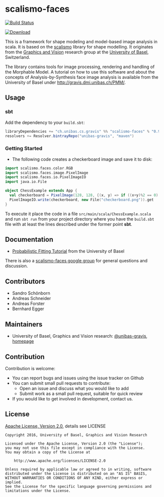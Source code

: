 scalismo-faces
==============

[![Build Status](https://travis-ci.org/unibas-gravis/scalismo-faces.svg?branch=master)](https://travis-ci.org/unibas-gravis/scalismo-faces)

[![Download](https://api.bintray.com/packages/unibas-gravis/maven/scalismo-faces/images/download.svg) ](https://bintray.com/unibas-gravis/maven/scalismo-faces/_latestVersion)
 
This is a framework for shape modeling and model-based image analysis in scala.
It is based on the [scalismo](https://github.com/unibas-gravis/scalismo)
library for shape modelling. It originates from the [Graphics
and Vision](http://gravis.cs.unibas.ch) research group at the [University of
Basel](http://www.unibas.ch), Switzerland.

The library contains tools for image processing, rendering and handling of the Morphable Model. A tutorial on how to use this software and about the concepts of Analysis-by-Synthesis face image analysis is available from the University of Basel under http://gravis.dmi.unibas.ch/PMM/.

Usage
-----

### sbt

Add the dependency to your `build.sbt`:

```scala
libraryDependencies += "ch.unibas.cs.gravis" %% "scalismo-faces" % "0.9.0"
resolvers += Resolver.bintrayRepo("unibas-gravis", "maven")
```

### Getting Started

- The following code creates a checkerboard image and save it to disk:

```scala
import scalismo.faces.color.RGB
import scalismo.faces.image.PixelImage
import scalismo.faces.io.PixelImageIO
import java.io.File

object ChessExample extends App {
  val checkerboard = PixelImage(128, 128, {(x, y) => if ((x+y)%2 == 0) RGB.White else RGB.Black})
  PixelImageIO.write(checkerboard, new File("checkerboard.png")).get
}
```
To execute it place the code in a file `src/main/scala/ChessExample.scala` and run `sbt run` from your project directory where you have the `build.sbt` file with at least the lines described under the former point **sbt**.

Documentation
-------------

- [Probabilistic Fitting Tutorial](http://gravis.dmi.unibas.ch/PMM/) from the University of Basel

There is also a [scalismo-faces google group](https://groups.google.com/forum/#!forum/scalismo-faces) for general questions and discussion.

Contributors
------------

- Sandro Schönborn
- Andreas Schneider
- Andreas Forster
- Bernhard Egger

Maintainers
-----------

- University of Basel, Graphics and Vision research: [@unibas-gravis](https://github.com/unibas-gravis), [homepage](http://gravis.cs.unibas.ch)

Contribution
------------

Contribution is welcome:

- You can report bugs and issues using the issue tracker on Github
- You can submit small pull requests to contribute:
    - Open an issue and discuss what you would like to add
    - Submit work as a small pull request, suitable for quick review
- If you would like to get involved in development, contact us.

License
-------

[Apache License, Version 2.0](https://www.apache.org/licenses/LICENSE-2.0), details see LICENSE

    Copyright 2016, University of Basel, Graphics and Vision Research

    Licensed under the Apache License, Version 2.0 (the "License");
    you may not use this file except in compliance with the License.
    You may obtain a copy of the License at

        http://www.apache.org/licenses/LICENSE-2.0

    Unless required by applicable law or agreed to in writing, software
    distributed under the License is distributed on an "AS IS" BASIS,
    WITHOUT WARRANTIES OR CONDITIONS OF ANY KIND, either express or implied.
    See the License for the specific language governing permissions and
    limitations under the License.
